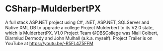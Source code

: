 # CSharp-MulderbertPX
A full stack ASP.NET project using C#, .NET, ASP.NET, SQLServer and Native XML DB to upgrade a college Project Mulderbert to its V2.0 state, which is MulderbertPX. V1.0 Project Team @DBSCollege was Niall Colbert, Diarmiud Dermody and John Mulhall (a.k.a. myself). Project Trailer is on YouTube at https://youtu.be/-R5FL4Z5FFM

